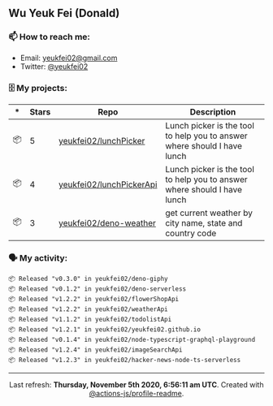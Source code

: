 ## Wu Yeuk Fei (Donald)

### 📫 How to reach me:

- Email: [yeukfei02@gmail.com](yeukfei02@gmail.com)
- Twitter: [@yeukfei02](https://twitter.com/yeukfei02)

### 🗄 My projects:

|*|Stars|Repo|Description|
|---|---|---|---|
| 📦 | 5 | [yeukfei02/lunchPicker](https://github.com/yeukfei02/lunchPicker) | Lunch picker is the tool to help you to answer where should I have lunch |
| 📦 | 4 | [yeukfei02/lunchPickerApi](https://github.com/yeukfei02/lunchPickerApi) | Lunch picker is the tool to help you to answer where should I have lunch |
| 📦 | 3 | [yeukfei02/deno-weather](https://github.com/yeukfei02/deno-weather) | get current weather by city name, state and country code |

### 🗣 My activity:

```
📦 Released "v0.3.0" in yeukfei02/deno-giphy
📦 Released "v0.1.2" in yeukfei02/deno-serverless
📦 Released "v1.2.2" in yeukfei02/flowerShopApi
📦 Released "v1.2.2" in yeukfei02/weatherApi
📦 Released "v1.1.2" in yeukfei02/todolistApi
📦 Released "v1.2.1" in yeukfei02/yeukfei02.github.io
📦 Released "v0.1.4" in yeukfei02/node-typescript-graphql-playground
📦 Released "v1.2.4" in yeukfei02/imageSearchApi
📦 Released "v1.2.3" in yeukfei02/hacker-news-node-ts-serverless
```

<!-- <img src="https://github-readme-stats.vercel.app/api?username=yeukfei02&show_icons=true&count_private=true&theme=radical" />

<img src="https://github-readme-stats.vercel.app/api/top-langs/?username=yeukfei02&theme=radical" /> -->

---

<p align="center">Last refresh: <b>Thursday, November 5th 2020, 6:56:11 am UTC</b>. Created with <a href=https://github.com/marketplace/actions/profile-readme>@actions-js/profile-readme</a>.</p>
